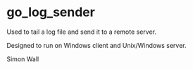 # go_log_sender

Used to tail a log file and send it to a remote server.

Designed to run on Windows client and Unix/Windows server.

Simon Wall